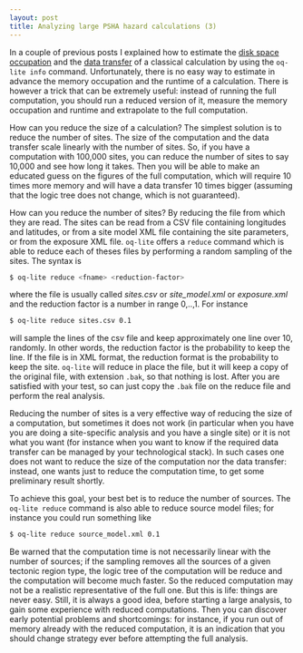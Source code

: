 ```yaml
---
layout: post
title: Analyzing large PSHA hazard calculations (3)
---
```


In a couple of previous posts I explained how to estimate the [disk
space occupation](/2015/06/16/large-psha-calculations/) and the [data
transfer](/2015/06/17/large-psha-calculations-2/) of a classical
calculation by using the `oq-lite info` command. Unfortunately, there
is no easy way to estimate in advance the memory occupation and the
runtime of a calculation. There is however a trick that can be
extremely useful: instead of running the full computation, you should
run a reduced version of it, measure the memory occupation and runtime
and extrapolate to the full computation.

How can you reduce the size of a calculation? The simplest
solution is to reduce the number of sites.
The size of the computation and the data transfer scale
linearly with the number of sites. So, if you have a
computation with 100,000 sites, you can reduce the
number of sites to say 10,000 and see how long it takes.
Then you will be able to make an educated guess on the figures
of the full computation, which will require 10 times more memory
and will have a data transfer 10 times bigger (assuming that the
logic tree does not change, which is not guaranteed).

How can you reduce the number of sites? By reducing the file
from which they are read. The sites can be read from a CSV
file containing longitudes and latitudes, or from a site model
XML file containing the site parameters, or from the exposure
XML file. `oq-lite` offers a `reduce` command which is able
to reduce each of theses files by performing a random sampling of
the sites. The syntax is

```bash
$ oq-lite reduce <fname> <reduction-factor>
```

where the file is usually called *sites.csv* or *site_model.xml* or
*exposure.xml* and the reduction factor is a number in range 0,..,1.
For instance

```bash
$ oq-lite reduce sites.csv 0.1
```

will sample the lines of the csv file and keep approximately one line over 10,
randomly. In other words, the reduction factor is the probability to
keep the line. If the file is in XML format, the reduction format
is the probability to keep the site.
`oq-lite` will reduce in place the file, but it will keep a
copy of the original file, with extension `.bak`, so that nothing
is lost. After you are satisfied with your test, so can just copy
the `.bak` file on the reduce file and perform the real analysis.

Reducing the number of sites is a very effective way of reducing
the size of a computation, but sometimes it does not work (in
particular when you have you are doing a site-specific analysis
and you have a single site) or it is not what you want (for instance
when you want to know if the required data transfer can be
managed by your technological stack). In such cases one does
not want to reduce the size of the computation nor the data
transfer: instead, one wants just to reduce the computation time,
to get some preliminary result shortly.

To achieve this goal, your best bet is to reduce the number
of sources. The `oq-lite reduce` command is also able to reduce
source model files; for instance you could run something like

```bash
$ oq-lite reduce source_model.xml 0.1
```

Be warned that the computation time is not necessarily linear with the
number of sources; if the sampling removes all the sources of a given
tectonic region type, the logic tree of the computation will be
reduce and the computation will become much faster. So the reduced
computation may not be a realistic representative of the full one.
But this is life: things are never easy. Still, it is always a good
idea, before starting a large analysis, to gain some experience
with reduced computations. Then you can discover early potential
problems and shortcomings: for instance, if you run out of memory
already with the reduced computation, it is an indication that
you should change strategy ever before attempting the full analysis.

